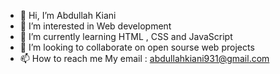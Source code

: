 - 👋 Hi, I’m Abdullah Kiani
- 👀 I’m interested in Web development
- 🌱 I’m currently learning HTML , CSS and JavaScript
- 💞️ I’m looking to collaborate on open sourse web projects
- 📫 How to reach me My email : abdullahkiani931@gmail.com

<!---
abdullahkiani007/abdullahkiani007 is a ✨ special ✨ repository because its `README.md` (this file) appears on your GitHub profile.
You can click the Preview link to take a look at your changes.
--->
